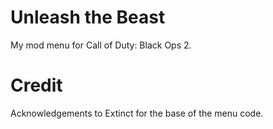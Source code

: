# Unleash the Beast
My mod menu for Call of Duty: Black Ops 2.

# Credit
Acknowledgements to Extinct for the base of the menu code. 